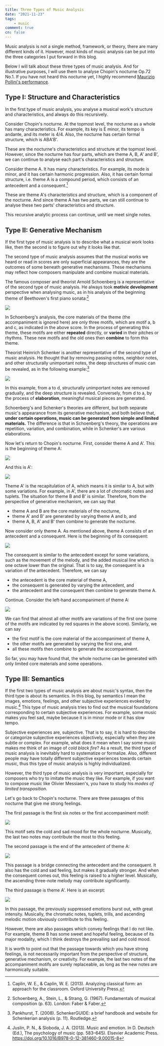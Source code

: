 ```yaml
---
title: Three Types of Music Analysis
date: "2021-11-23"
tags:
    - music
comment: true
cn: false
---
```



Music analysis is not a single method, framework, or theory, there are many different kinds of it. However, most kinds of music analysis can be put into the three categories I put forward in this blog.

Below I will talk about these three types of music analysis. And for illustrative purposes, I will use them to analyse Chopin's nocturne Op.72 No.1. If you have not heard this nocturne yet, I highly recommend [Maurizio Pollini's performance](https://www.youtube.com/watch?v=3W46S8cMitM).


## Type I: Structure and Characteristics

In the first type of music analysis, you analyse a musical work's structure and characteristics, and always do this recursively.

Consider Chopin's nocturne. At the topmost level, the nocturne as a whole has many characteristics. For example, its key is E minor, its tempo is andante, and its meter is 4/4. Also, the nocturne has certain formal structure, which is ABA'B'.

These are the nocturne's characteristics and structure at the topmost level. However, since the nocturne has four parts, which are theme A, B, A' and B', we can continue to analyse each part's characteristics and structure.

Consider theme A. It has many characteristics. For example, its mode is minor, and it has certain harmonic progression. Also, it has certain formal structure, i.e. theme A is a compound period, which consists of an antecedent and a consequent.[^1] 

These are theme A's characteristics and structure, which is a component of the nocturne. And since theme A has two parts, we can still continue to analyse these two parts' characteristics and structure.

This recursive analytic process can continue, until we meet single notes.


## Type II: Generative Mechanism

If the first type of music analysis is to describe what a musical work looks like, then the second is to figure out why it looks like that.

The second type of music analysis assumes that the musical works we heard or read in scores are only superficial appearances, they are the outcomes of some beneath generative mechanisms. These mechanisms may reflect how composers manipulate and combine musical materials.

The famous composer and theorist Arnold Schoenberg is a representative of the second type of music analysis. He always took **motivic development** perspective when analysing music, as in his analysis of the beginning theme of Beethoven's first piano sonata:[^2]

![](/cn/three-types-of-music-analysis/pics/schoenberg.png)

In Schoenberg's analysis, the core materials of the theme (the accompaniment is ignored here) are only three motifs, which are motif a, b and c, as indicated in the above score. In the process of generating this theme, these motifs are either **repeated** directly, or **varied** in their pitches or rhythms. These new motifs and the old ones then **combine** to form this theme.

Theorist Heinrich Schenker is another representative of the second type of music analysis. He thought that by removing passing notes, neighbor notes, and other structurally unimportant notes, the deep structures of music can be revealed, as in the following example:[^3]

![](/cn/three-types-of-music-analysis/pics/schenker.png)

In this example, from a to d, structurally unimportant notes are removed gradually, and the deep structure is revealed. Conversely, from d to a, by the process of **elaboration**, meaningful musical pieces are generated.

Schoenberg's and Schenker's theories are different, but both separate music's appearance from its generative mechanism, and both believe that, **under certain operations, music can be generated from simple and limited materials.** The difference is that in Schoenberg's theory, the operations are repetition, variation, and combination, while in Schenker's are various elaborations.

Now let's return to Chopin's nocturne. First, consider theme A and A'. This is the beginning of theme A:

![](/cn/three-types-of-music-analysis/pics/a.png)

And this is A':

![](/cn/three-types-of-music-analysis/pics/a'.png)

Theme A' is the recapitulation of A, which means it is similar to A, but with some variations. For example, in A', there are a lot of chromatic notes and tuplets. The situation for theme B and B' is similar. Therefore, from the perspective of generative mechanism, we can say that

- theme A and B are the core materials of the nocturne,
- theme A' and B' are generated by varying theme A and b, and
- theme A, B, A' and B' then combine to generate the nocturne.

Now consider only theme A. As mentioned above, theme A consists of an antecedent and a consequent. Here is the beginning of its consequent:

![](/cn/three-types-of-music-analysis/pics/consequent.png)

The consequent is similar to the antecedent except for some variations, such as the movement of the melody, and the added musical line which is one octave lower than the original. That is to say, the consequent is a variation of the antecedent. Therefore, we can say

- the antecedent is the core material of theme A,
- the consequent is generated by varying the antecedent, and
- the antecedent and the consequent then combine to generate theme A.

Continue. Consider the left-hand accompaniment of theme A:

![](/cn/three-types-of-music-analysis/pics/motif.png)

We can find that almost all other motifs are variations of the first one (some of the motifs are indicated by red squares in the above score). Similarly, we can say

- the first motif is the core material of the accompaniment of theme A,
- the other motifs are generated by varying the first one, and
- all these motifs then combine to generate the accompaniment.

So far, you may have found that, the whole nocturne can be generated with only limited core materials and some operations.


## Type III: Semantics

If the first two types of music analysis are about music's syntax, then the third type is about its semantics. In this blog, by semantics I mean the images, emotions, feelings, and other subjective experiences evoked by music.[^4] This type of music analysis tries to find out the musical foundations corresponding to certain subjective experiences. For example, some music makes you feel sad, maybe because it is in minor mode or it has slow tempo.

Subjective experiences are, subjective. That is to say, it is hard to describe or categorize subjective experiences objectively, especially when they are subtle or complex. For example, what does it mean when I say some music makes me think of an image of *cold black fire*? As a result, the third type of music analysis is inevitably hard to systematize or formalize. Also, different people may have totally different subjective experiences towards certain music, thus this type of music analysis is highly individualized.

However, the third type of music analysis is very important, especially for composers who try to imitate the music they like. For example, if you want to compose music like Olivier Messiaen's, you have to study his *modes of limited transposition*.

Let's go back to Chopin's nocturne. There are three passages of this nocturne that give me strong feelings.

The first passage is the first six notes or the first accompaniment motif:

![](/cn/three-types-of-music-analysis/pics/accompaniment.png)

This motif sets the cold and sad mood for the whole nocturne. Musically, the last two notes may contribute the most to this feeling.

The second passage is the end of the antecedent of theme A:

![](/cn/three-types-of-music-analysis/pics/end.png)

This passage is a bridge connecting the antecedent and the consequent. It also has the cold and sad feeling, but makes it gradually stronger. And when the consequent comes out, this feeling is raised to a higher level. Musically, the ascending three-note melody may contribute significantly.

The third passage is theme A'. Here is an excerpt:

![](/cn/three-types-of-music-analysis/pics/intense.png)

In this passage, the previously suppressed emotions burst out, with great intensity. Musically, the chromatic notes, tuplets, trills, and ascending melodic motion obviously contribute to this feeling.

However, there are also passages which convey feelings that I do not like. For example, theme B has some sweet and hopeful feeling, because of its major modality, which I think destroys the prevailing sad and cold mood.

It is worth to point out that the passage towards which you have strong feelings, is not necessarily important from the perspective of structure, generative mechanism, or creativity. For example, the last two notes of the accompaniment motifs are surely replaceable, as long as the new notes are harmonically suitable.


[^1]: Caplin, W. E., & Caplin, W. E. (2013). Analyzing classical form: an approach for the classroom. Oxford University Press.
[^2]: Schoenberg, A., Stein, L., & Strang, G. (1967). Fundamentals of musical composition (p. 63). London: Faber & Faber.
[^3]: Pankhurst, T. (2008). SchenkerGUIDE: a brief handbook and website for Schenkerian analysis (p. 11). Routledge.
[^4]: Juslin, P. N., & Sloboda, J. A. (2013). Music and emotion. In D. Deutsch (Ed.), The psychology of music (pp. 583–645). Elsevier Academic Press. https://doi.org/10.1016/B978-0-12-381460-9.00015-8
